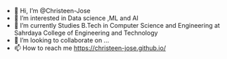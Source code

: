- 👋 Hi, I’m @Christeen-Jose
- 👀 I’m interested in Data science ,ML and AI
- 🌱 I’m currently  Studies B.Tech in Computer Science and Engineering at Sahrdaya College of Engineering and Technology
- 💞️ I’m looking to collaborate on ...
- 📫 How to reach me https://christeen-jose.github.io/

<!---
Christeen-Jose/Christeen-Jose is a ✨ special ✨ repository because its `README.md` (this file) appears on your GitHub profile.
You can click the Preview link to take a look at your changes.
--->
